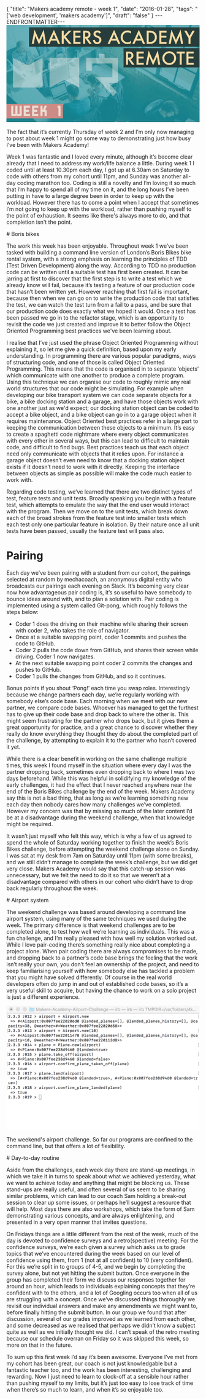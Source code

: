 {
  "title": "Makers academy remote - week 1",
  "date": "2016-01-28",
  "tags": "['web development', 'makers academy']",
  "draft": "false"
}
---ENDFRONTMATTER---
![Makers Academy remote week 1](media/makers-academy-remote-week-1-header.png "Makers Academy remote week 1")

The fact that it’s currently Thursday of week 2 and I’m only now managing to post about week 1 might go some way to demonstrating just how busy I’ve been with Makers Academy!

Week 1 was fantastic and I loved every minute, although it’s become clear already that I need to address my work/life balance a little. During week 1 I coded until at least 10.30pm each day, I got up at 6.30am on Saturday to code with others from my cohort until 11pm, and Sunday was another all-day coding marathon too. Coding is still a novelty and I’m loving it so much that I’m happy to spend all of my time on it, and the long hours I’ve been putting in have to a large degree been in order to keep up with the workload. However there has to come a point when I accept that sometimes I’m not going to keep up with the workload, rather than pushing myself to the point of exhaustion. It seems like there's always more to do, and that completion isn't the point.

# Boris bikes

The work this week has been enjoyable. Throughout week 1 we’ve been tasked with building a command line version of London’s Boris Bikes bike rental system, with a strong emphasis on learning the principles of TDD (Test Driven Development) along the way. According to TDD no production code can be written until a suitable test has first been created. It can be jarring at first to discover that the first step is to write a test which we already know will fail, because it’s testing a feature of our production code that hasn’t been written yet. However reaching that first fail is important, because then when we can go on to write the production code that satisfies the test, we can watch the test turn from a fail to a pass, and be sure that our production code does exactly what we hoped it would. Once a test has been passed we go in to the refactor stage, which is an opportunity to revisit the code we just created and improve it to better follow the Object Oriented Programming best practices we've been learning about.

I realise that I’ve just used the phrase Object Oriented Programming without explaining it, so let me give a quick definition, based upon my early understanding. In programming there are various popular paradigms, ways of structuring code, and one of those is called Object Oriented Programming. This means that the code is organised in to separate ‘objects’ which communicate with one another to produce a complete program. Using this technique we can organise our code to roughly mimic any real world structures that our code might be simulating. For example when developing our bike transport system we can code separate objects for a bike, a bike docking station and a garage, and have those objects work with one another just as we'd expect; our docking station object can be coded to accept a bike object, and a bike object can go in to a garage object when it requires maintenance. Object Oriented best practices refer in a large part to keeping the communication between these objects to a minimum. It’s easy to create a spaghetti code nightmare where every object communicates with every other in several ways, but this can lead to difficult to maintain code, and difficult to find bugs. Best practices teach us that each object need only communicate with objects that it relies upon. For instance a garage object doesn’t even need to know that a docking station object exists if it doesn’t need to work with it directly. Keeping the interface between objects as simple as possible will make the code much easier to work with.

Regarding code testing, we’ve learned that there are two distinct types of test, feature tests and unit tests. Broadly speaking you begin with a feature test, which attempts to emulate the way that the end user would interact with the program. Then we move on to the unit tests, which break down each of the broad strokes from the feature test into smaller tests which each test only one particular feature in isolation. By their nature once all unit tests have been passed, usually the feature test will pass also.

# Pairing

Each day we’ve been pairing with a student from our cohort, the pairings selected at random by mechacoach, an anonymous digital entity who broadcasts our pairings each evening on Slack. It’s becoming very clear now how advantageous pair coding is, it’s so useful to have somebody to bounce ideas around with, and to plan a solution with. Pair coding is implemented using a system called Git-pong, which roughly follows the steps below:

- Coder 1 does the driving on their machine while sharing their screen with coder 2, who takes the role of navigator.
- Once at a suitable swapping point, coder 1 commits and pushes the code to GitHub.
- Coder 2 pulls the code down from GitHub, and shares their screen while driving. Coder 1 now navigates.
- At the next suitable swapping point coder 2 commits the changes and pushes to GitHub.
- Coder 1 pulls the changes from GitHub, and so it continues.

Bonus points if you shout ‘Pong!’ each time you swap roles. Interestingly because we change partners each day, we’re regularly working with somebody else’s code base. Each morning when we meet with our new partner, we compare code bases. Whoever has managed to get the furthest has to give up their code base and drop back to where the other is. This might seem frustrating for the partner who drops back, but it gives them a great opportunity for practice, and a great chance to discover whether they really do know everything they thought they do about the completed part of the challenge, by attempting to explain it to the partner who hasn’t covered it yet.

While there is a clear benefit in working on the same challenge multiple times, this week I found myself in the situation where every day I was the partner dropping back, sometimes even dropping back to where I was two days beforehand. While this was helpful in solidifying my knowledge of the early challenges, it had the effect that I never reached anywhere near the end of the Boris Bikes challenge by the end of the week. Makers Academy say this is not a bad thing, that as long as we’re learning something new each day then nobody cares how many challenges we’ve completed. However my concern was that by missing so much of the later content I’d be at a disadvantage during the weekend challenge, when that knowledge might be required.

It wasn’t just myself who felt this way, which is why a few of us agreed to spend the whole of Saturday working together to finish the week’s Boris Bikes challenge, before attempting the weekend challenge alone on Sunday. I was sat at my desk from 7am on Saturday until 11pm (with some breaks), and we still didn’t manage to complete the week’s challenge, but we did get very close. Makers Academy would say that this catch-up session was unnecessary, but we felt the need to do it so that we weren’t at a disadvantage compared with others in our cohort who didn’t have to drop back regularly throughout the week.

# Airport system

The weekend challenge was based around developing a command line airport system, using many of the same techniques we used during the week. The primary difference is that weekend challenges are to be completed alone, to test how well we’re learning as individuals. This was a fun challenge, and I’m really pleased with how well my solution worked out. While I love pair-coding there’s something really nice about completing a project alone. When pair coding there are always compromises to be made, and dropping back to a partner’s code base brings the feeling that the work isn’t really your own, you don’t feel an ownership of the project, and need to keep familiarising yourself with how somebody else has tackled a problem that you might have solved differently. Of course in the real world developers often do jump in and out of established code bases, so it’s a very useful skill to acquire, but having the chance to work on a solo project is just a different experience.

![Makers Academy remote week 1 airport challenge](media/makers-academy-remote-week-1-airport-challenge.png "Makers Academy remote week 1 airport challenge")

<p class="image-caption">The weekend's airport challenge. So far our programs are confined to the command line, but that offers a lot of flexibility.</p>

# Day-to-day routine

Aside from the challenges, each week day there are stand-up meetings, in which we take it in turns to speak about what we achieved yesterday, what we want to achieve today and anything that might be blocking us. These stand-ups are really useful, and often several of us seem to be sharing similar problems, which can lead to our coach Sam holding a break-out session to clear up some issues, or perhaps he’ll suggest a resource that will help. Most days there are also workshops, which take the form of Sam demonstrating various concepts, and are always enlightening, and presented in a very open manner that invites questions.

On Fridays things are a little different from the rest of the week, much of the day is devoted to confidence surveys and a retro(spective) meeting. For the confidence surveys, we’re each given a survey which asks us to grade topics that we’ve encountered during the week based on our level of confidence using them, from 1 (not at all confident) to 10 (very confident). For this we’re split in to groups of 4-5, and we begin by completing the survey alone, but not yet hitting the submit button. Once everyone in the group has completed their form we discuss our responses together for around an hour, which leads to individuals explaining concepts that they’re confident with to the others, and a lot of Googling occurs too when all of us are struggling with a concept. Once we’ve discussed things thoroughly we revisit our individual answers and make any amendments we might want to, before finally hitting the submit button. In our group we found that after discussion, several of our grades improved as we learned from each other, and some decreased as we realised that perhaps we didn’t know a subject quite as well as we initially thought we did. I can’t speak of the retro meeting because our schedule overran on Friday so it was skipped this week, so more on that in the future.

To sum up this first week I’d say it’s been awesome. Everyone I’ve met from my cohort has been great, our coach is not just knowledgable but a fantastic teacher too, and the work has been interesting, challenging and rewarding. Now I just need to learn to clock-off at a sensible hour rather than pushing myself to my limits, but it’s just too easy to lose track of time when there’s so much to learn, and when it’s so enjoyable too.